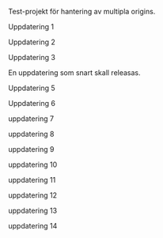 Test-projekt för hantering av multipla origins.

Uppdatering 1

Uppdatering 2

Uppdatering 3

En uppdatering som snart skall releasas.

Uppdatering 5

Uppdatering 6

uppdatering 7

uppdatering 8

uppdatering 9

uppdatering 10

uppdatering 11

uppdatering 12

uppdatering 13

uppdatering 14
